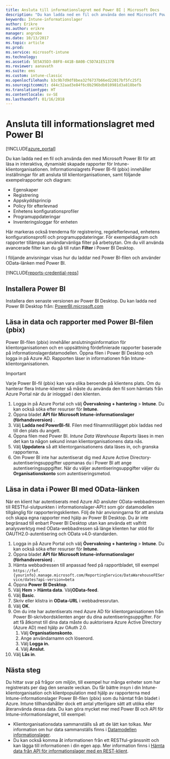 ```yaml
---
title: Ansluta till informationslagret med Power BI | Microsoft Docs
description: "Du kan ladda ned en fil och använda den med Microsoft Power BI för att läsa in interaktiva, dynamiskt skapade rapporter för Intune-klientorganisationen."
keywords: Intune-informationslager
author: Erikre
ms.author: erikre
manager: angrobe
ms.date: 10/13/2017
ms.topic: article
ms.prod: 
ms.service: microsoft-intune
ms.technology: 
ms.assetid: 5E5A35D3-88F8-441B-8A0B-C5D7A1E5137B
ms.reviewer: aanavath
ms.suite: ems
ms.custom: intune-classic
ms.openlocfilehash: b3c9b7d9df8bea32f6737b66ed22017bf5fc25f1
ms.sourcegitcommit: d44c32aad3e84f6c0b296bdb010981d3a818befb
ms.translationtype: HT
ms.contentlocale: sv-SE
ms.lasthandoff: 01/16/2018
---
```

# <a name="connect-to-the-data-warehouse-with-power-bi"></a>Ansluta till informationslagret med Power BI

[!INCLUDE[azure_portal](./includes/azure_portal.md)]

Du kan ladda ned en fil och använda den med Microsoft Power BI för att läsa in interaktiva, dynamiskt skapade rapporter för Intune-klientorganisationen. Informationslagrets Power BI-fil (pbix) innehåller inställningar för att ansluta till klientorganisationen, samt följande exempelrapporter och diagram:  

  -  Egenskaper
  -  Registrering
  -  Appskyddsprincip
  -  Policy för efterlevnad
  -  Enhetens konfigurationsprofiler
  -  Programuppdateringar
  -  Inventeringsloggar för enheten

Här markeras också trenderna för registrering, regelefterlevnad, enhetens konfigurationsprofil och programuppdateringar. För exempeldiagram och rapporter tillämpas användarvänliga filter på arbetsytan. Om du vill använda avancerade filter kan du gå till rutan **Filter** i Power BI Desktop.

I följande anvisningar visas hur du laddar ned Power BI-filen och använder OData-länken med Power BI.

[!INCLUDE[reports-credential-reqs](./includes/reports-credential-reqs.md)]

## <a name="install-power-bi"></a>Installera Power BI

Installera den senaste versionen av Power BI Desktop. Du kan ladda ned Power BI Desktop från: [PowerBI.microsoft.com](https://powerbi.microsoft.com/en-us/desktop)

## <a name="load-the-data-and-reports-using-the-power-bi-file-pbix"></a>Läsa in data och rapporter med Power BI-filen (pbix)

Power BI-filen (pbix) innehåller anslutningsinformation för klientorganisationen och en uppsättning fördefinierade rapporter baserade på informationslagerdatamodellen. Öppna filen i Power BI Desktop och logga in på Azure AD. Rapporten läser in informationen från Intune-klientorganisationen.

> [!Important]  
> Varje Power BI-fil (pbix) kan vara olika beroende på klientens plats. Om du hanterar flera Intune-klienter så måste du använda den fil som hämtats från Azure Portal när du är inloggad i den klienten.  

1.  Logga in på Azure Portal och välj **Övervakning + hantering** > **Intune**. Du kan också söka efter resurser för **Intune**.  
2.  Öppna bladet **API för Microsoft Intune-informationslager (förhandsversion)** .
3.  Välj **Ladda ned PowerBI-fil**. Filen med filnamnstillägget pbix laddas ned till den plats du angett.
4.  Öppna filen med Power BI. *Intune Data Warehouse Reports* läses in men det kan ta någon sekund innan klientorganisationens data nås.
5.  Välj **Uppdatera** så att klientorganisationens data läses in, och granska rapporterna.
6.  Om Power BI inte har autentiserat dig med Azure Active Directory-autentiseringsuppgifter uppmanas du i Power BI att ange autentiseringsuppgifter. När du väljer autentiseringsuppgifter väljer du **Organisationskonto** som autentiseringsmetod.

## <a name="load-the-data-in-power-bi-using-the-odata-link"></a>Läsa in data i Power BI med OData-länken

När en klient har autentiserats med Azure AD ansluter OData-webbadressen till RESTful-slutpunkten i informationslager-API:t som gör datamodellen tillgänglig för rapporteringsklienten. Följ de här anvisningarna för att ansluta och skapa egna rapporter med hjälp av Power BI Desktop. Du är inte begränsad till enbart Power BI Desktop utan kan använda ett valfritt analysverktyg med OData-webbadressen så länge klienten har stöd för OAUTH2.0-autentisering och OData v4.0-standarden.

1.  Logga in på Azure Portal och välj **Övervakning + hantering** > **Intune**. Du kan också söka efter resurser för **Intune**.  
2.  Öppna bladet **API för Microsoft Intune-informationslager (förhandsversion)** .
3. Hämta webbadressen till anpassad feed på rapportbladet, till exempel `https://fef.{yourinfo}.manage.microsoft.com/ReportingService/DataWarehouseFEService/dates?api-version=beta`
4. Öppna **Power BI Desktop**.
5. Välj **Hem** > **Hämta data**. Välj**OData-feed**.
6. Välj **Basic**.
7. Skriv eller klistra in **OData-URL** i webbadressrutan.
8. Välj **OK**.
9. Om du inte har autentiserats med Azure AD för klientorganisationen från Power BI-skrivbordsklienten anger du dina autentiseringsuppgifter. För att få åtkomst till dina data måste du auktorisera Azure Active Directory (Azure AD) med hjälp av OAuth 2.0.  
    1.  Välj **Organisationskonto**.  
    2.  Ange användarnamn och lösenord.  
    3.  Välj **Logga in.**  
    4.  Välj **Anslut**.  
10. Välj **Läs in**.

## <a name="next-steps"></a>Nästa steg

Du hittar svar på frågor om miljön, till exempel hur många enheter som har registrerats per dag den senaste veckan. Du får bättre insyn i din Intune-klientorganisation och klientpopulation med hjälp av rapporterna med Intune-informationslager Power BI-filen (pbix) som du hämtat från bladet i Azure. Intune tillhandahåller dock ett antal ytterligare sätt att utöka eller återanvända dessa data. Du kan göra mycket mer med Power BI och API för Intune-informationslagret, till exempel:

<!-- -  You can use Power BI Desktop to create additional report types with your data. For example, you could create a custom chart representing the ratio of device manufactures in your enterprise. For more information about creating custom reports with Power BI and the Intune Data Warehouse, see `BLOG POST ON POWER BI`. -->
 -  Klientorganisationsdata sammanställs så att de lätt kan tolkas. Mer information om hur data sammanställs finns i [Datamodellen informationslager](reports-ref-data-model.md).
 -  Du kan också komma åt informationen från ett RESTful-gränssnitt och kan lägga till informationen i din egen app. Mer information finns i [Hämta data från API för informationslager med en REST-klient](reports-proc-data-rest.md).
